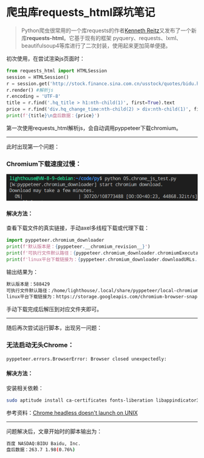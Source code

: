 # 爬虫库requests_html踩坑笔记

> Python爬虫很常用的一个库requests的作者[Kenneth Reitz](https://github.com/kennethreitz)又发布了一个新库**requests-html**。它基于现有的框架 pyquery、requests、lxml、beautifulsoup4等库进行了二次封装，使用起来更加简单便捷。

初次使用，在尝试渲染js页面时：

```python
from requests_html import HTMLSession
session = HTMLSession()
r = session.get('http://stock.finance.sina.com.cn/usstock/quotes/bidu.html').html
r.render() #解析js
r.encoding = 'UTF-8'
title = r.find('.hq_title > h1:nth-child(1)', first=True).text
price = r.find('div.hq_change_time:nth-child(2) > div:nth-child(1)', first=True).text
print(f'{title}\n盘后数据：{price}')
```

第一次使用requests_html解析js，会自动调用pyppeteer下载chromium。

***

此时出现第一个问题：

### Chromium下载速度过慢：

![图 1](/pic/5.1.png)

#### 解决方法：

查看下载文件的真实链接，手动axel多线程下载或代理下载：

```python
import pyppeteer.chromium_downloader
print(f'默认版本是：{pyppeteer.__chromium_revision__}')
print(f'可执行文件默认路径：{pyppeteer.chromium_downloader.chromiumExecutable.get("linux")}')
print(f'linux平台下载链接为：{pyppeteer.chromium_downloader.downloadURLs.get("linux")}')
```

输出结果为：

```bash
默认版本是：588429
可执行文件默认路径：/home/lighthouse/.local/share/pyppeteer/local-chromium/588429/chrome-linux/chrome
linux平台下载链接为：https://storage.googleapis.com/chromium-browser-snapshots/Linux_x64/588429/chrome-linux.zip
```

手动下载完成后解压到对应文件夹即可。

***

随后再次尝试运行脚本，出现另一问题：

### 无法启动无头Chrome：

```bash
pyppeteer.errors.BrowserError: Browser closed unexpectedly:
```

#### 解决方法：

安装相关依赖：

```bash
sudo aptitude install ca-certificates fonts-liberation libappindicator3-0.1-cil libasound2 libatk-bridge2.0-0 libatk1.0-0 libc6 libcairo2 libcups2 libdbus-1-3 libexpat1 libfontconfig1 libgbm1 libgcc1 libglib2.0-0 libgtk-3-0 libnspr4 libnss3 libpango-1.0-0 libpangocairo-1.0-0 libstdc++6 libx11-6 libx11-xcb1 libxcb1 libxcomposite1 libxcursor1 libxdamage1 libxext6 libxfixes3 libxi6 libxrandr2 libxrender1 libxss1 libxtst6 lsb-release wget xdg-utils 
```

参考资料：[Chrome headless doesn't launch on UNIX](https://github.com/puppeteer/puppeteer/blob/main/docs/troubleshooting.md#chrome-headless-doesnt-launch-on-unix)

***

问题解决后，文章开始时的脚本输出为：

```bash
百度 NASDAQ:BIDU Baidu, Inc.
盘后数据：263.7 1.98(0.76%)
```

